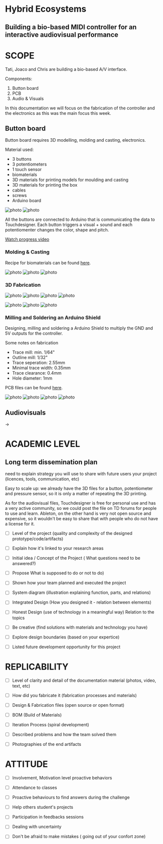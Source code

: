 # Hybrid Ecosystems

## Building a bio-based MIDI controller for an interactive audiovisual performance

# SCOPE
Tati, Joaco and Chris are building a bio-based A/V interface. 

Components:

1. Button board 
2. PCB
3. Audio & Visuals

In this documentation we will focus on the fabrication of the controller and the electronics as this was the main focus this week. 

## Button board

Button board requires 3D modelling, molding and casting, electronics.

Material used:

- 3 buttons
- 3 potentiometers
- 1 touch sensor
- biomaterials
- 3D materials for printing models for moulding and casting
- 3D materials for printing the box
- cables
- screws
- Arduino board

![photo](/0_process/IMG_1715.PNG) 
![photo](/0_process/IMG_1716.PNG) 


All the buttons are connected to Arduino that is communicating the data to Touchdesigner. Each button triggers a visual + sound and each potentiomenter changes the color, shape and pitch.

[Watch progress video](https://s3.us-west-2.amazonaws.com/secure.notion-static.com/2db77373-799c-44dc-9eed-a193a9d7025f/Fab_Challenge_4_Summary.mp4?X-Amz-Algorithm=AWS4-HMAC-SHA256&X-Amz-Content-Sha256=UNSIGNED-PAYLOAD&X-Amz-Credential=AKIAT73L2G45EIPT3X45%2F20220603%2Fus-west-2%2Fs3%2Faws4_request&X-Amz-Date=20220603T135727Z&X-Amz-Expires=86400&X-Amz-Signature=bd76c62f96808c296dd6098353f9e487a46c8533aaf282863562d5775bfa159e&X-Amz-SignedHeaders=host&response-content-disposition=filename%20%3D%22Fab%2520Challenge%25204%2520Summary.mp4%22&x-id=GetObject) 


### Molding & Casting

Recipe for biomaterials can be found [here](/2_biomaterials).

![photo](/0_process/IMG_8674.JPG) 
![photo](/0_process/IMG_8693.JPG) 
![photo](/0_process/IMG_8703.JPG) 

### 3D Fabrication

![photo](/0_process/IMG_8644.JPG) 
![photo](/0_process/IMG_8646.JPG) 
![photo](/0_process/IMG_8650.JPG) 
![photo](/0_process/IMG_4207.jpeg) 

![photo](/0_process/IMG_8652.JPG) 
![photo](/0_process/IMG_8659.jpeg) 
![photo](/0_process/IMG_4211.jpeg) 

### Milling and Soldering an Arduino Shield

Designing, milling and soldering a Arduino Shield to multiply the GND and 5V outputs for the controller. 

Some notes on fabrication
- Trace mill: min. 1/64"
- Outline mill: 1/32"
- Trace seperation: 2.55mm
- Minimal trace width: 0.35mm 
- Trace clearance: 0.4mm
- Hole diameter: 1mm

PCB files can be found [here](/1_fabrication/Arduino_Shield).

![photo](/0_process/IMG_4208.jpeg) 
![photo](/0_process/IMG_4219.jpeg) 
![photo](/0_process/IMG_8706.JPG) 
![photo](/0_process/IMG_8712.JPG) 


## Audiovisuals

-> 



# ACADEMIC LEVEL

## Long term dissemination plan
need to explain strategy you will use to share with future users your project (licences, tools, communication, etc)

Easy to scale up: we already have the 3D files for a button, potentiometer and pressure sensor, so it is only a matter of repeating the 3D printing.

As for the audiovisual files, Touchdesigner is free for personal use and has a very active community, so we could post the file on TD forums for people to use and learn. Ableton, on the other hand is very not open source and expensive, so it wouldn't be easy to share that with people who do not have a license for it.

- [ ] Level of the project (quality and complexity of the designed prototype/code/artifacts)

- [ ] Explain how it's linked to your research areas

- [ ] Initial idea / Concept of the Project ( What questions need to be answered?)

- [ ] Propose What is supposed to do or not to do)


- [ ] Shown how your team planned and executed the project

- [ ] System diagram (illustration explaining function, parts, and relations)


- [ ] Integrated Design (How you designed it - relation between elements)

- [ ] Honest Design (use of technology in a meaningful way) Relation to the topics

- [ ] Be creative (find solutions with materials and technology you have)

- [ ] Explore design boundaries (based on your expertice)

- [ ] Listed future development opportunity for this project


# REPLICABILITY

- [ ] Level of clarity and detail of the documentation material (photos, video, text, etc)

- [ ] How did you fabricate it (fabrication processes and materials)

- [ ] Design & Fabrication files (open source or open format)

- [ ] BOM (Build of Materials)

- [ ] Iteration Process (spiral development)

- [ ] Described problems and how the team solved them

- [ ] Photographies of the end artifacts



# ATTITUDE

- [ ] Involvement, Motivation level proactive behaviors

- [ ] Attendance to classes

- [ ] Proactive behaviours to find answers during the challenge

- [ ] Help others student's projects

- [ ] Participation in feedbacks sessions

- [ ] Dealing with uncertainty

- [ ] Don't be afraid to make mistakes ( going out of your confort zone)


